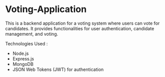 # Voting-Application

This is a backend application for a voting system where users can vote for candidates. It provides functionalities for user authentication, candidate management, and voting.

Technologies Used :
- Node.js
- Express.js
- MongoDB
- JSON Web Tokens (JWT) for authentication
